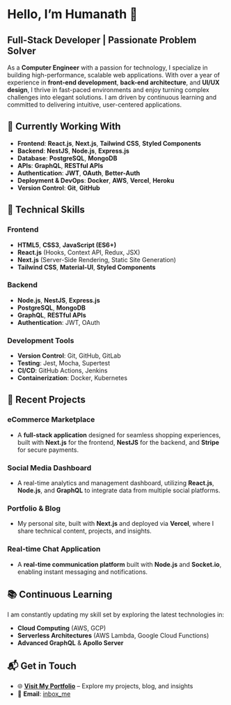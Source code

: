 # Hello, I’m Humanath 👋

## Full-Stack Developer | Passionate Problem Solver

As a **Computer Engineer** with a passion for technology, I specialize in building high-performance, scalable web applications. With over a year of experience in **front-end development**, **back-end architecture**, and **UI/UX design**, I thrive in fast-paced environments and enjoy turning complex challenges into elegant solutions. I am driven by continuous learning and committed to delivering intuitive, user-centered applications.

## 💼 Currently Working With

* **Frontend**: **React.js**, **Next.js**, **Tailwind CSS**, **Styled Components**
* **Backend**: **NestJS**, **Node.js**, **Express.js**
* **Database**: **PostgreSQL**, **MongoDB**
* **APIs**: **GraphQL**, **RESTful APIs**
* **Authentication**: **JWT**, **OAuth**, **Better-Auth**
* **Deployment & DevOps**: **Docker**, **AWS**, **Vercel**, **Heroku**
* **Version Control**: **Git**, **GitHub**

## 🔧 Technical Skills

### Frontend

* **HTML5**, **CSS3**, **JavaScript (ES6+)**
* **React.js** (Hooks, Context API, Redux, JSX)
* **Next.js** (Server-Side Rendering, Static Site Generation)
* **Tailwind CSS**, **Material-UI**, **Styled Components**

### Backend

* **Node.js**, **NestJS**, **Express.js**
* **PostgreSQL**, **MongoDB**
* **GraphQL**, **RESTful APIs**
* **Authentication**: JWT, OAuth

### Development Tools

* **Version Control**: Git, GitHub, GitLab
* **Testing**: Jest, Mocha, Supertest
* **CI/CD**: GitHub Actions, Jenkins
* **Containerization**: Docker, Kubernetes

## 🚀 Recent Projects

### **eCommerce Marketplace**

* A **full-stack application** designed for seamless shopping experiences, built with **Next.js** for the frontend, **NestJS** for the backend, and **Stripe** for secure payments.

### **Social Media Dashboard**

* A real-time analytics and management dashboard, utilizing **React.js**, **Node.js**, and **GraphQL** to integrate data from multiple social platforms.

### **Portfolio & Blog**

* My personal site, built with **Next.js** and deployed via **Vercel**, where I share technical content, projects, and insights.

### **Real-time Chat Application**

* A **real-time communication platform** built with **Node.js** and **Socket.io**, enabling instant messaging and notifications.

## 📚 Continuous Learning

I am constantly updating my skill set by exploring the latest technologies in:

* **Cloud Computing** (AWS, GCP)
* **Serverless Architectures** (AWS Lambda, Google Cloud Functions)
* **Advanced GraphQL** & **Apollo Server**

## 📬 Get in Touch

* 🌐 **[Visit My Portfolio](hokhrel.com.np)** – Explore my projects, blog, and insights
* 📩 **Email**: [inbox_me](mailto:pokhrelhari1@gmail.com)
